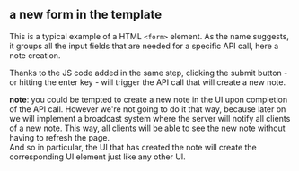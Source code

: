 ## a new form in the template

This is a typical example of a HTML `<form>` element. As the name suggests, it groups all the input fields that are needed for a specific API call, here a note creation.

Thanks to the JS code added in the same step, clicking the submit button - or hitting the enter key - will trigger the API call that will create a new note.

**note**: you could be tempted to create a new note in the UI upon completion of the API call. However we're not going to do it that way, because later on we will implement a broadcast system where the server will notify all clients of a new note. This way, all clients will be able to see the new note without having to refresh the page.  
And so in particular, the UI that has created the note will create the corresponding UI element just like any other UI.